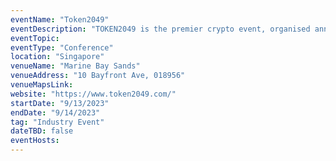```yaml
---
eventName: "Token2049"
eventDescription: "TOKEN2049 is the premier crypto event, organised annually in Singapore, where founders and executives of the leading Web3 companies and projects share their view on the industry. We shine a light on the global developments, while taking a unique and widening perspective on the ecosystem and its vast opportunities."
eventTopic: 
eventType: "Conference"
location: "Singapore"
venueName: "Marine Bay Sands"
venueAddress: "10 Bayfront Ave, 018956"
venueMapsLink: 
website: "https://www.token2049.com/"
startDate: "9/13/2023"
endDate: "9/14/2023"
tag: "Industry Event"
dateTBD: false
eventHosts:
---
```

